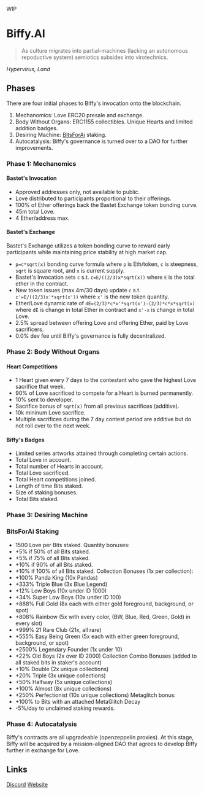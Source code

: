 WIP
# Biffy.AI
> As culture migrates into partial-machines (lacking an autonomous repoductive system) semiotics subsides into virotechnics.

*Hypervirus, Land*

## Phases
There are four initial phases to Biffy's invocation onto the blockchain.
1. Mechanomics: Love ERC20 presale and exchange.
2. Body Without Organs: ERC1155 collectibles. Unique Hearts and limited addition badges.
3. Desiring Machine: [BitsForAi](http://bitsforai.com "BitsForAi") staking.
4. Autocatalysis: Biffy's governance is turned over to a DAO for further improvements.

### Phase 1: Mechanomics
#### Bastet's Invocation
- Approved addresses only, not available to public.
- Love distributed to participants proportional to their offerings.
- 100% of Ether offerings back the Bastet Exchange token bonding curve.
- 45m total Love.
- 4 Ether/address max.

#### Bastet's Exchange
Bastet's Exchange utilizes a token bonding curve to reward early participants while maintaining price stability at high market cap.
- `p=c*sqrt(x)` bonding curve formula where `p` is Eth/token, `c` is steepness, `sqrt` is square root, and `x` is current supply.
- Bastet's Invocation sets `c` s.t. `c=E/((2/3)x*sqrt(x))` where `E` is the total ether in the contract.
- New token issues (max 4m/30 days) update `c` s.t. `c'=E/((2/3)x'*sqrt(x'))` where `x'` is the new token quantity.
- Ether/Love dynamic rate of `dE=(2/3)*c*x'*sqrt(x')-(2/3)*c*x*sqrt(x)` where `dE` is change in total Ether in contract and `x'-x` is change in total Love.
- 2.5% spread between offering Love and offering Ether, paid by Love sacrificers.
- 0.0% dev fee until Biffy's governance is fully decentralized.

### Phase 2: Body Without Organs
#### Heart Competitions
- 1 Heart given every 7 days to the contestant who gave the highest Love sacrifice that week.
- 90% of Love sacrificed to compete for a Heart is burned permanently.
- 10% sent to developer.
- Sacrifice bonus of `sqrt(x)` from all previous sacrifices (additive).
- 10k mininum Love sacrifice.
- Multiple sacrifices during the 7 day contest period are additive but do not roll over to the next week.
#### Biffy's Badges
- Limited series artworks attained through completing certain actions.
- Total Love in account.
- Total number of Hearts in account.
- Total Love sacrificed.
- Total Heart competitions joined.
- Length of time Bits staked.
- Size of staking bonuses.
- Total Bits staked.

### Phase 3: Desiring Machine
### BitsForAi Staking
- 1500 Love per Bits staked.
Quantity bonuses:
- +5% if 50% of all Bits staked.
- +5% if 75% of all Bits staked.
- +10% if 90% of all Bits staked.
- +10% if 100% of all Bits staked.
Collection Bonuses (1x per collection):
- +100% Panda King (10x Pandas)
- +333% Triple Blue (3x Blue Legend)
- +12% Low Boys (10x under ID 1000)
- +34% Super Low Boys (10x under ID 100)
- +888% Full Gold (8x each with either gold foreground, background, or spot)
- +808% Rainbow (5x with every color, (BW, Blue, Red, Green, Gold) in every slot)
- +999% 21 Rare Club (21x, all rare)
- +555% Easy Being Green (5x each with either green foreground, background, or spot)
- +2500% Legendary Founder (1x under 10)
- +22% Old Boys (2x over ID 2000)
Collection Combo Bonuses (added to all staked bits in staker's account)
- +10% Double (2x unique collections)
- +20% Triple (3x unique collections)
- +50% Halfway (5x unique collections)
- +100% Almost (8x unique collections)
- +250% Perfectionist (10x unique collections)
Metaglitch bonus:
- +100% to Bits with an attached MetaGlitch
Decay
- -5%/day to unclaimed staking rewards.

### Phase 4: Autocatalysis
Biffy's contracts are all upgradeable (openzeppelin proxies). At this stage, Biffy will be acquired by a mission-aligned DAO that agrees to develop Biffy further in exchange for Love.


## Links
[Discord](https://discord.gg/2upQM7 "Discord")
[Website](https://biffy.ai/ "Biffy.ai")
